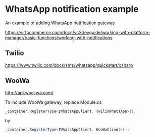 # WhatsApp notification example
An example of adding WhatsApp notification gateway.

https://virtocommerce.com/docs/vc2devguide/working-with-platform-manager/basic-functions/working-with-notifications

## Twilio
https://www.twilio.com/docs/sms/whatsapp/quickstart/csharp

## WooWa
http://api.woo-wa.com/

To include WooWa gateway, replace Module.cs

```C#
_container.RegisterType<IWhatsAppClient, TwilioWhatsApp>();
```

by
```C#
_container.RegisterType<IWhatsAppClient, WooWaClient>();
```